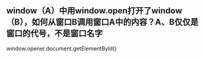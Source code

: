 

window（A）中用window.open打开了window（B），如何从窗口B调用窗口A中的内容？A、B仅仅是窗口的代号，不是窗口名字
-----------
window.opener.document.getElementById()






